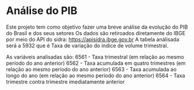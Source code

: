 # Análise do PIB

Este projeto tem como objetivo fazer uma breve análise da evolução do PIB do Brasil e dos seus setores
Os dados são retiroados diretamente do IBGE por meio do API do sidra: https://apisidra.ibge.gov.br
A tabela análisada será a 5932 que é Taxa de variação do índice de volume trimestral.

As variáveis analisadas são:
6561 - Taxa trimestral (em relação ao mesmo período do ano anterior)
6562 - Taxa acumulada em quatro trimestres (em relação ao mesmo período do ano anterior)
6563 - Taxa acumulada ao longo do ano (em relação ao mesmo período do ano anterior)
6564 - Taxa trimestre contra trimestre imediatamente anterior


